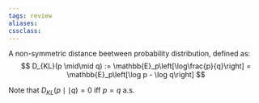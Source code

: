```yaml
---
tags: review
aliases:
cssclass:
---
```

 

A non-symmetric distance beetween probability distribution, defined as:
$$
D_{KL}(p \mid\mid q) := \mathbb{E}_p\left[\log\frac{p}{q}\right] = \mathbb{E}_p\left[\log p - \log q\right]
$$

Note that $D_{KL}(p \mid\mid q) = 0$ iff $p = q$ a.s.

